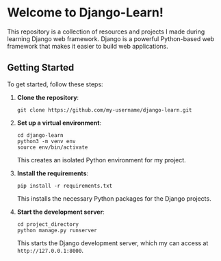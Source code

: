 # Welcome to Django-Learn!

This repository is a collection of resources and projects I made during learning Django web framework. Django is a powerful Python-based web framework that makes it easier to build web applications.

## Getting Started
To get started, follow these steps:

1. **Clone the repository**:
   ```
   git clone https://github.com/my-username/django-learn.git
   ```

2. **Set up a virtual environment**:
   ```
   cd django-learn
   python3 -m venv env
   source env/bin/activate
   ```
   This creates an isolated Python environment for my project.

3. **Install the requirements**:
   ```
   pip install -r requirements.txt
   ```
   This installs the necessary Python packages for the Django projects.

4. **Start the development server**:
   ```
   cd project_directory
   python manage.py runserver
   ```
   This starts the Django development server, which my can access at `http://127.0.0.1:8000`.

